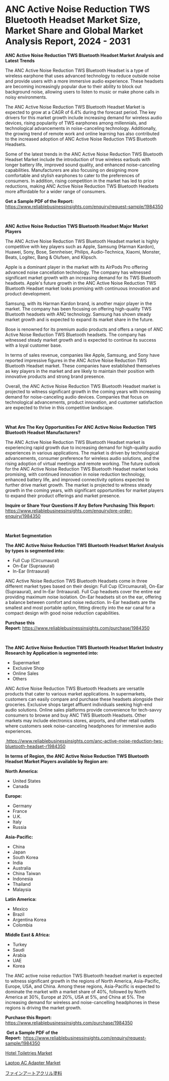 <p><h1>ANC Active Noise Reduction TWS Bluetooth Headset Market Size, Market Share and Global Market Analysis Report, 2024 - 2031</h1></p><p><strong>ANC Active Noise Reduction TWS Bluetooth Headset Market Analysis and Latest Trends</strong></p>
<p><p>The ANC Active Noise Reduction TWS Bluetooth Headset is a type of wireless earphone that uses advanced technology to reduce outside noise and provide users with a more immersive audio experience. These headsets are becoming increasingly popular due to their ability to block out background noise, allowing users to listen to music or make phone calls in noisy environments.</p><p>The ANC Active Noise Reduction TWS Bluetooth Headset Market is expected to grow at a CAGR of 6.4% during the forecast period. The key drivers for this market growth include increasing demand for wireless audio devices, rising popularity of TWS earphones among millennials, and technological advancements in noise-canceling technology. Additionally, the growing trend of remote work and online learning has also contributed to the increased adoption of ANC Active Noise Reduction TWS Bluetooth Headsets.</p><p>Some of the latest trends in the ANC Active Noise Reduction TWS Bluetooth Headset Market include the introduction of true wireless earbuds with longer battery life, improved sound quality, and enhanced noise-canceling capabilities. Manufacturers are also focusing on designing more comfortable and stylish earphones to cater to the preferences of consumers. In addition, rising competition in the market has led to price reductions, making ANC Active Noise Reduction TWS Bluetooth Headsets more affordable for a wider range of consumers.</p></p>
<p><strong>Get a Sample PDF of the Report:&nbsp;</strong> <a href="https://www.reliablebusinessinsights.com/enquiry/request-sample/1984350">https://www.reliablebusinessinsights.com/enquiry/request-sample/1984350</a></p>
<p>&nbsp;</p>
<p><strong>ANC Active Noise Reduction TWS Bluetooth Headset Major Market Players</strong></p>
<p><p>The ANC Active Noise Reduction TWS Bluetooth Headset market is highly competitive with key players such as Apple, Samsung (Harman Kardon), Huawei, Sony, Bose, Sennheiser, Philips, Audio-Technica, Xiaomi, Monster, Beats, Logitec, Bang & Olufsen, and Klipsch.</p><p>Apple is a dominant player in the market with its AirPods Pro offering advanced noise cancellation technology. The company has witnessed significant market growth with an increasing demand for its TWS Bluetooth headsets. Apple's future growth in the ANC Active Noise Reduction TWS Bluetooth Headset market looks promising with continuous innovation and product development.</p><p>Samsung, with its Harman Kardon brand, is another major player in the market. The company has been focusing on offering high-quality TWS Bluetooth headsets with ANC technology. Samsung has shown steady market growth and is expected to expand its market share in the future.</p><p>Bose is renowned for its premium audio products and offers a range of ANC Active Noise Reduction TWS Bluetooth headsets. The company has witnessed steady market growth and is expected to continue its success with a loyal customer base.</p><p>In terms of sales revenue, companies like Apple, Samsung, and Sony have reported impressive figures in the ANC Active Noise Reduction TWS Bluetooth Headset market. These companies have established themselves as key players in the market and are likely to maintain their position with innovative products and strong brand presence.</p><p>Overall, the ANC Active Noise Reduction TWS Bluetooth Headset market is projected to witness significant growth in the coming years with increasing demand for noise-canceling audio devices. Companies that focus on technological advancements, product innovation, and customer satisfaction are expected to thrive in this competitive landscape.</p></p>
<p>&nbsp;</p>
<p><strong>What Are The Key Opportunities For ANC Active Noise Reduction TWS Bluetooth Headset Manufacturers?</strong></p>
<p><p>The ANC Active Noise Reduction TWS Bluetooth Headset market is experiencing rapid growth due to increasing demand for high-quality audio experiences in various applications. The market is driven by technological advancements, consumer preference for wireless audio solutions, and the rising adoption of virtual meetings and remote working. The future outlook for the ANC Active Noise Reduction TWS Bluetooth Headset market looks promising, with continued innovation in noise reduction technology, enhanced battery life, and improved connectivity options expected to further drive market growth. The market is projected to witness steady growth in the coming years, with significant opportunities for market players to expand their product offerings and market presence.</p></p>
<p><strong>Inquire or Share Your Questions If Any Before Purchasing This Report:</strong> <a href="https://www.reliablebusinessinsights.com/enquiry/pre-order-enquiry/1984350">https://www.reliablebusinessinsights.com/enquiry/pre-order-enquiry/1984350</a></p>
<p>&nbsp;</p>
<p><strong>Market Segmentation</strong></p>
<p><strong>The ANC Active Noise Reduction TWS Bluetooth Headset Market Analysis by types is segmented into:</strong></p>
<p><ul><li>Full Cup (Circumaural)</li><li>On-Ear (Supraaural)</li><li>In-Ear (Intraaural)</li></ul></p>
<p><p>ANC Active Noise Reduction TWS Bluetooth Headsets come in three different market types based on their design: Full Cup (Circumaural), On-Ear (Supraaural), and In-Ear (Intraaural). Full Cup headsets cover the entire ear providing maximum noise isolation. On-Ear headsets sit on the ear, offering a balance between comfort and noise reduction. In-Ear headsets are the smallest and most portable option, fitting directly into the ear canal for a compact design with good noise reduction capabilities.</p></p>
<p><strong>Purchase this Report:&nbsp;</strong><a href="https://www.reliablebusinessinsights.com/purchase/1984350">https://www.reliablebusinessinsights.com/purchase/1984350</a></p>
<p>&nbsp;</p>
<p><strong>The ANC Active Noise Reduction TWS Bluetooth Headset Market Industry Research by Application is segmented into:</strong></p>
<p><ul><li>Supermarket</li><li>Exclusive Shop</li><li>Online Sales</li><li>Others</li></ul></p>
<p><p>ANC Active Noise Reduction TWS Bluetooth Headsets are versatile products that cater to various market applications. In supermarkets, customers can easily compare and purchase these headsets alongside their groceries. Exclusive shops target affluent individuals seeking high-end audio solutions. Online sales platforms provide convenience for tech-savvy consumers to browse and buy ANC TWS Bluetooth Headsets. Other markets may include electronics stores, airports, and other retail outlets where customers seek noise-canceling headphones for immersive audio experiences.</p></p>
<p><a href="https://www.reliablebusinessinsights.com/anc-active-noise-reduction-tws-bluetooth-headset-r1984350">&nbsp;https://www.reliablebusinessinsights.com/anc-active-noise-reduction-tws-bluetooth-headset-r1984350</a></p>
<p><strong>In terms of Region, the ANC Active Noise Reduction TWS Bluetooth Headset Market Players available by Region are:</strong></p>
<p>
    <p> <strong> North America: </strong>
        <ul>
            <li>United States</li>
            <li>Canada</li>
        </ul>
        </p> 
    <p> <strong> Europe: </strong>
        <ul>
            <li>Germany</li>
            <li>France</li>
            <li>U.K.</li>
            <li>Italy</li>
            <li>Russia</li>
        </ul>
        </p> 
    <p> <strong> Asia-Pacific: </strong>
        <ul>
            <li>China</li>
            <li>Japan</li>
            <li>South Korea</li>
            <li>India</li>
            <li>Australia</li>
            <li>China Taiwan</li>
            <li>Indonesia</li>
            <li>Thailand</li>
            <li>Malaysia</li>
        </ul>
        </p> 
    <p> <strong> Latin America: </strong>
        <ul>
            <li>Mexico</li>
            <li>Brazil</li>
            <li>Argentina Korea</li>
            <li>Colombia</li>
        </ul>
        </p> 
    <p> <strong> Middle East & Africa: </strong>
        <ul>
            <li>Turkey</li>
            <li>Saudi</li>
            <li>Arabia</li>
            <li>UAE</li>
            <li>Korea</li>
        </ul>
    </p>
    </p>
<p><p>The ANC active noise reduction TWS Bluetooth headset market is expected to witness significant growth in the regions of North America, Asia-Pacific, Europe, USA, and China. Among these regions, Asia-Pacific is expected to dominate the market with a market share of 40%, followed by North America at 30%, Europe at 20%, USA at 5%, and China at 5%. The increasing demand for wireless and noise-cancelling headphones in these regions is driving the market growth.</p></p>
<p><strong>Purchase this Report: </strong><a href="https://www.reliablebusinessinsights.com/purchase/1984350">https://www.reliablebusinessinsights.com/purchase/1984350</a></p>
<p>&nbsp;<strong>Get a Sample PDF of the Report:&nbsp;&nbsp;</strong><a href="https://www.reliablebusinessinsights.com/enquiry/request-sample/1984350">https://www.reliablebusinessinsights.com/enquiry/request-sample/1984350</a></p>
<p><strong></strong></p>
<p><p><a href="https://github.com/msbsaifansami/Market-Research-Report-List-1/blob/main/hotel-toiletries-market.md">Hotel Toiletries Market</a></p><p><a href="https://github.com/EveKerluke2023/Market-Research-Report-List-1/blob/main/laptop-ac-adapter-market.md">Laptop AC Adapter Market</a></p><p><a href="https://github.com/JoanaNitzsche/Market-Research-Report-List-1/blob/main/7137246145871.md">ファインアートアクリル塗料</a></p></p>